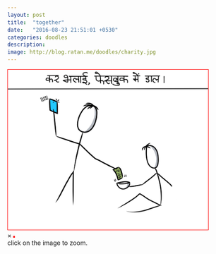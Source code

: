 ```yaml
---
layout: post
title:  "together"
date:   "2016-08-23 21:51:01 +0530"
categories: doodles
description:
image: http://blog.ratan.me/doodles/charity.jpg
---
```

<img id="myImg" style="border: 1px solid #ff0000;" src="/doodles/charity.jpg" alt="" width="90%" height="90%">

<div id="myModal" class="modal">
  <span class="close">×</span>
  <img class="modal-content" id="img01" style="border: 2px solid #ff0000;">
  <div id="caption">click on the image to zoom.</div>
</div>

